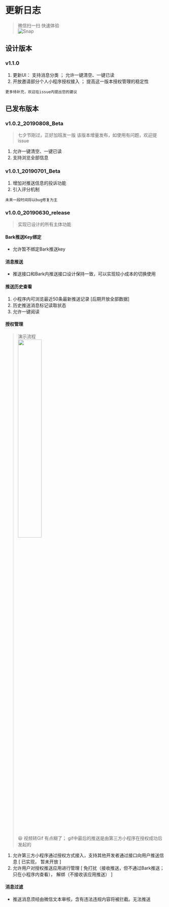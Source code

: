 # 更新日志

> 微信扫一扫 快速体验<br />
![Snap](https://github.com/wahao/Bark-MP-helper/blob/master/images/gh_38cb1ca0be75_344.jpg)<br>
## 设计版本
### v1.1.0
1. 更新UI： 支持消息分类 ； 允许一键清空、一键已读
2. 开放邀请部分个人小程序授权接入 ； 提高这一版本授权管理的稳定性
```
更多待补充，欢迎在issue内提出您的建议
```
## 已发布版本
### v1.0.2_20190808_Beta
> 七夕节刚过，正好加班发一版
> 该版本增量发布，如使用有问题，欢迎提issue
1. 允许一键清空、一键已读
2. 支持浏览全部信息
### v1.0.1_20190701_Beta
1. 增加对推送信息的投诉功能
2. 引入评分机制
```
未来一段时间将以bug修复为主
```
### v1.0.0_20190630_release
> 实现已设计的所有主体功能
#### Bark推送Key绑定
- 允许暂不绑定Bark推送key
#### 消息推送
- 推送接口和Bark内推送接口设计保持一致，可以实现较小成本的切换使用
#### 推送历史查看
1. 小程序内可浏览最近50条最新推送记录 [后期开放全部数据] 
2. 历史推送消息标记读取状态
3. 允许一键阅读
#### 授权管理
> 演示流程<br />
<img src="https://github.com/wahao/Bark-MP-helper/blob/master/images/IMG_1669.GIF" width = "40%" /><br />
> 😆 视频转Gif  有点糊了；  gif中最后的推送是由第三方小程序在授权成功后发起的 <br />
1. 允许第三方小程序通过授权方式接入，支持其他开发者通过接口向用户推送信息 [ 已实现， 暂未开放 ] <br />
2. 允许用户对授权推送应用进行管理 [ 免打扰（接收推送，但不通过Bark推送； 只在小程序内查看）， 解绑（不接收该应用推送） ]
#### 消息过滤
- 推送消息须经由微信文本审核，含有违法违规内容将被拦截。无法推送

